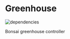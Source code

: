 # Greenhouse
![dependencies](https://david-dm.org/Conroman16/greenhouse.svg)

Bonsai greenhouse controller
